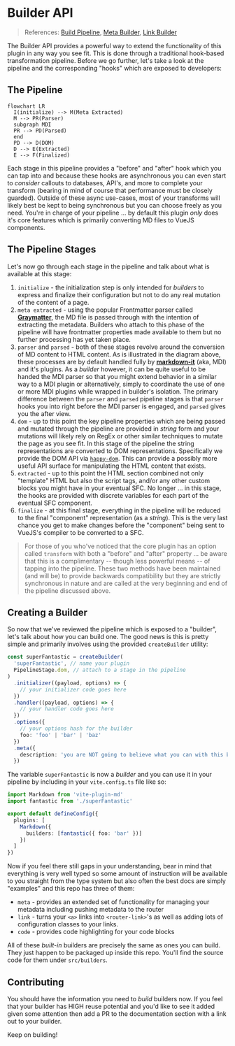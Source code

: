 # Builder API

> References: [Build Pipeline](./BuildPipeline.md), [Meta Builder](./MetaBuilder.md), [Link Builder](./LinkBuilder.md)

The Builder API provides a powerful way to extend the functionality of this plugin in any way you see fit. This is done through a traditional hook-based transformation pipeline. Before we go further, let's take a look at the pipeline and the corresponding "hooks" which are exposed to developers:

## The Pipeline

```mermaid
flowchart LR
  I(initialize) --> M(Meta Extracted) 
  M --> PR(Parser)
  subgraph MDI
  PR --> PD(Parsed)
  end
  PD --> D(DOM)
  D --> E(Extracted)
  E --> F(Finalized)
```

Each stage in this pipeline provides a "before" and "after" hook which you can tap into and because these hooks are asynchronous you can even start to _consider_ callouts to databases, API's, and more to complete your transform (bearing in mind of course that performance must be closely guarded). Outside of these async use-cases, most of your transforms will likely best be kept to being synchronous but you can choose freely as you need. You're in charge of your pipeline ... by default this plugin _only_ does it's core features which is primarily converting MD files to VueJS components.

## The Pipeline Stages

Let's now go through each stage in the pipeline and talk about what is available at this stage:

1. `initialize` - the initialization step is only intended for _builders_ to express and finalize their configuration but not to do any real mutation of the content of a page.
2. `meta extracted` - using the popular Frontmatter parser called [**Graymatter**](https://github.com/jonschlinkert/gray-matter), the MD file is passed through with the intention of extracting the metadata. Builders who attach to this phase of the pipeline will have frontmatter properties made available to them but no further processing has yet taken place.
3. `parser` and `parsed` - both of these stages revolve around the conversion of MD content to HTML content. As is illustrated in the diagram above, these processes are by default handled fully by [**markdown-it**](https://github.com/markdown-it/markdown-it) (aka, MDI) and it's plugins. As a _builder_ however, it can be quite useful to be handed the MDI parser so that you might extend behavior in a similar way to a MDI plugin or alternatively, simply to coordinate the use of one or more MDI plugins while wrapped in builder's isolation. The primary difference between the `parser` and `parsed` pipeline stages is that `parser` hooks you into right before the MDI parser is engaged, and `parsed` gives you the after view.
4. `dom` - up to this point the key pipeline properties which are being passed and mutated through the pipeline are provided in _string_ form and your mutations will likely rely on RegEx or other similar techniques to mutate the page as you see fit. In this stage of the pipeline the string representations are converted to DOM representations. Specifically we provide the DOM API via [`happy-dom`](https://github.com/capricorn86/happy-dom). This can provide a possibly more useful API surface for manipulating the HTML content that exists.
5. `extracted` - up to this point the HTML section combined not only "template" HTML but also the script tags, and/or any other custom blocks you might have in your eventual SFC. No longer ... in this stage, the hooks are provided with discrete variables for each part of the eventual SFC component.
6. `finalize` - at this final stage, everything in the pipeline will be reduced to the final "component" representation (as a _string_). This is the very last chance you get to make changes before the "component" being sent to VueJS's compiler to be converted to a SFC.

> For those of you who've noticed that the core plugin has an option called `transform` with both a "before" and "after" property ... be aware that this is a complimentary -- though less powerful means -- of tapping into the pipeline. These two methods have been maintained (and will be) to provide backwards compatibility but they are strictly synchronous in nature and are called at the very beginning and end of the pipeline discussed above.

## Creating a Builder

So now that we've reviewed the pipeline which is exposed to a "builder", let's talk about how you can build one. The good news is this is pretty simple and primarily involves using the provided `createBuilder` utility:

```ts
const superFantastic = createBuilder(
  'superFantastic', // name your plugin
  PipelineStage.dom, // attach to a stage in the pipeline
)
  .initializer((payload, options) => {
    // your initializer code goes here
  })
  .handler((payload, options) => {
    // your handler code goes here
  })
  .options({
    // your options hash for the builder
    foo: 'foo' | 'bar' | 'baz'
  })
  .meta({
    description: 'you are NOT going to believe what you can with this builder!'
  })
```

The variable `superFantastic` is now a _builder_ and you can use it in your pipeline by including in your `vite.config.ts` file like so:

```ts
import Markdown from 'vite-plugin-md'
import fantastic from './superFantastic'

export default defineConfig({
  plugins: [
    Markdown({
      builders: [fantastic({ foo: 'bar' })]
    })
  ]
})
```

Now if you feel there still gaps in your understanding, bear in mind that everything is very well typed so some amount of instruction will be available to you straight from the type system but also often the best docs are simply "examples" and this repo has three of them:

- `meta` - provides an extended set of functionality for managing your metadata including pushing metadata to the router
- `link` - turns your `<a>` links into `<router-link>`'s as well as adding lots of configuration classes to your links.
- `code` - provides code highlighting for your code blocks

All of these _built-in_ builders are precisely the same as ones you can build. They just happen to be packaged up inside this repo. You'll find the source code for them under `src/builders`.

## Contributing

You should have the information you need to _build_ builders now. If you feel that your builder has HIGH reuse potential and you'd like to see it added given some attention then add a PR to the documentation section with a link out to your builder.

Keep on building!
